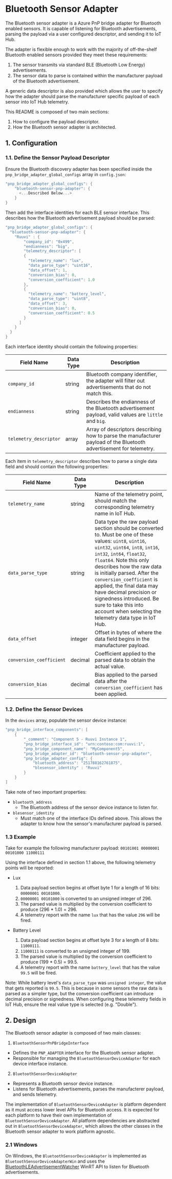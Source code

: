 # Bluetooth Sensor Adapter

The Bluetooth sensor adapter is a Azure PnP bridge adapter for Bluetooth enabled sensors. It is capable of listening for Bluetooth advertisements, parsing the payload via a user configured descriptor, and sending it to IoT Hub.

The adapter is flexible enough to work with the majority of off-the-shelf Bluetooth enabled sensors provided they meet these requirements:

1. The sensor transmits via standard BLE (Bluetooth Low Energy) advertisements.
2. The sensor data to parse is contained within the manufacturer payload of the Bluetooth advertisement.

A generic data descriptor is also provided which allows the user to specify how the adapter should parse the manufacturer specific payload of each sensor into IoT Hub telemetry.

This README is composed of two main sections:

1. How to configure the payload descriptor.
2. How the Bluetooth sensor adapter is architected.

## 1. Configuration

### 1.1. Define the Sensor Payload Descriptor

Ensure the Bluetooth discovery adapter has been specified inside the `pnp_bridge_adapter_global_configs` array in `config.json`:

```cpp
"pnp_bridge_adapter_global_configs": {
    "bluetooth-sensor-pnp-adapter": {
      <...Described Below...>
    }
}
```

Then add the interface identities for each BLE sensor interface. This describes how the Bluetooth advertisement payload should be parsed:

```cpp
"pnp_bridge_adapter_global_configs": {
  "bluetooth-sensor-pnp-adapter": {
    "Ruuvi" : {
        "company_id": "0x499",
        "endianness": "big",
        "telemetry_descriptor": [
        {
          "telemetry_name": "lux",
          "data_parse_type": "uint16",
          "data_offset": 1,
          "conversion_bias": 0,
          "conversion_coefficient": 1.0
        },
        {
          "telemetry_name": "battery_level",
          "data_parse_type": "uint8",
          "data_offset": 3,
          "conversion_bias": 0,
          "conversion_coefficient": 0.5
        }
      ]
    }
  }
}
```

Each interface identity should contain the following properties:

| Field Name             | Data Type | Description                                                  |
| ---------------------- | --------- | ------------------------------------------------------------ |
| `company_id`           | string    | Bluetooth company identifier, the adapter will filter out advertisements that do not match this. |
| `endianness`           | string    | Describes the endianness of the Bluetooth advertisement payload, valid values are `little` and `big`. |
| `telemetry_descriptor` | array     | Array of descriptors describing how to parse the manufacturer payload of the Bluetooth advertisement for telemetry. |

Each item in `telemetry_descriptor` describes how to parse a single data field and should contain the following properties:

| Field Name               | Data Type | Description                                                  |
| ------------------------ | --------- | ------------------------------------------------------------ |
| `telemetry_name`         | string    | Name of the telemetry point, should match the corresponding telemetry name in IoT Hub. |
| `data_parse_type`        | string    | Data type the raw payload section should be converted to. Must be one of these values: `uint8`, `uint16`, `uint32`, `uint64`, `int8`, `int16`, `int32`, `int64`, `float32`, `float64`. Note this only describes how the raw data is initially parsed. After the `conversion_coefficient` is applied, the final data may have decimal precision or signedness introduced. Be sure to take this into account when selecting the telemetry data type in IoT Hub. |
| `data_offset`            | integer   | Offset in bytes of where the data field begins in the manufacturer payload. |
| `conversion_coefficient` | decimal   | Coefficient applied to the parsed data to obtain the actual value. |
| `conversion_bias`        | decimal   | Bias applied to the parsed data after the `conversion_coefficient` has been applied. |

### 1.2. Define the Sensor Devices

In the `devices` array, populate the sensor device instance:

```cpp
"pnp_bridge_interface_components": [
    {
        "_comment": "Component 5 - Ruuvi Instance 1",
        "pnp_bridge_interface_id": "urn:contoso:com:ruuvi:1",
        "pnp_bridge_component_name": "MyComponent5",
        "pnp_bridge_adapter_id": "bluetooth-sensor-pnp-adapter",
        "pnp_bridge_adapter_config": {
            "bluetooth_address": "251788162761875",
            "blesensor_identity" : "Ruuvi"
        }
    }
]
```

Take note of two important properties:

- `bluetooth_address`
  - The Bluetooth address of the sensor device instance to listen for.
- `blesensor_identity`
  - Must match one of the interface IDs defined above. This allows the adapter to know how the sensor's manufacturer payload is parsed.

### 1.3 Example

Take for example the following manufacturer payload: `00101001 00000001 00101000 11000111`

Using the interface defined in section 1.1 above, the following telemetry points will be reported:

- Lux

  1. Data payload section begins at offset byte 1 for a length of 16 bits: `00000001 00101000`.
  2. `00000001 00101000` is converted to an unsigned integer of 296.
  3. The parsed value is multiplied by the conversion coefficient to produce (296 * 1.0) = 296.
  4. A telemetry report with the name `lux` that has the value `296` will be fired.

- Battery Level

  1. Data payload section begins at offset byte 3 for a length of 8 bits: `11000111`.
  2. `11000111` is converted to an unsigned integer of 199.
  3. The parsed value is multiplied by the conversion coefficient to produce (199 * 0.5) = 99.5.
  4. A telemetry report with the name `battery_level` that has the value `99.5` will be fired.

Note: While battery level's `data_parse_type` was `unsigned integer`, the value that gets reported is `99.5`. This is because in some sensors the raw data is parsed as a simpler type, but the conversion coefficient can introduce decimal precision or signedness. When configuring these telemetry fields in IoT Hub, ensure the real value type is selected (e.g. "Double").

## 2. Design

The Bluetooth sensor adapter is composed of two main classes:

1. `BluetoothSensorPnPBridgeInterface`
  - Defines the `PNP_ADAPTER` interface for the Bluetooth sensor adapter.
  - Responsible for managing the `BluetoothSensorDeviceAdapter` for each device interface instance.

2. `BluetoothSensorDeviceAdapter`
  - Represents a Bluetooth sensor device instance.
  - Listens for Bluetooth advertisements, parses the manufacterer payload, and sends telemetry.

The implementation of `BluetoothSensorDeviceAdapter` is platform dependent as it must access lower level APIs for Bluetooth access. It is expected for each platform to have their own implementation of `BluetoothSensorDeviceAdapter`. All platform dependencies are abstracted out in `BluetoothSensorDeviceAdapter`, which allows the other classes in the Bluetooth sensor adapter to work platform agnostic.

### 2.1 Windows

On Windows, the `BluetoothSensorDeviceAdapter` is implemented as `BluetoothSensorDeviceAdapterWin` and uses the [BluetoothLEAdvertisementWatcher]( https://docs.microsoft.com/en-us/uwp/api/windows.devices.bluetooth.advertisement.bluetoothleadvertisementwatcher) WinRT API to listen for Bluetooth advertisements.
